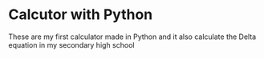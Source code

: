 # Calcutor with Python

These are my first calculator made in Python and it also calculate the Delta equation in my secondary high school
